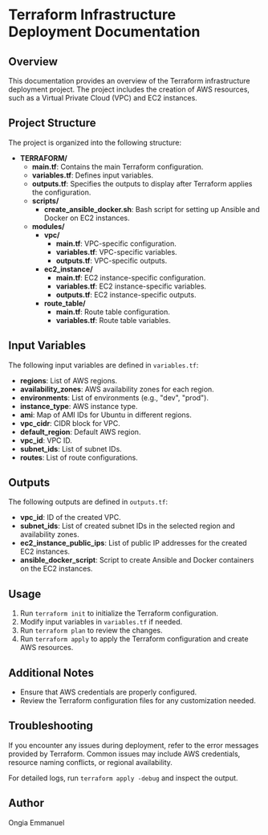 # Terraform Infrastructure Deployment Documentation

## Overview

This documentation provides an overview of the Terraform infrastructure deployment project. The project includes the creation of AWS resources, such as a Virtual Private Cloud (VPC) and EC2 instances.

## Project Structure

The project is organized into the following structure:

- **TERRAFORM/**
  - **main.tf**: Contains the main Terraform configuration.
  - **variables.tf**: Defines input variables.
  - **outputs.tf**: Specifies the outputs to display after Terraform applies the configuration.
  - **scripts/**
    - **create_ansible_docker.sh**: Bash script for setting up Ansible and Docker on EC2 instances.
  - **modules/**
    - **vpc/**
      - **main.tf**: VPC-specific configuration.
      - **variables.tf**: VPC-specific variables.
      - **outputs.tf**: VPC-specific outputs.
    - **ec2_instance/**
      - **main.tf**: EC2 instance-specific configuration.
      - **variables.tf**: EC2 instance-specific variables.
      - **outputs.tf**: EC2 instance-specific outputs.
    - **route_table/**
      - **main.tf**: Route table configuration.
      - **variables.tf**: Route table variables.

## Input Variables

The following input variables are defined in `variables.tf`:

- **regions**: List of AWS regions.
- **availability_zones**: AWS availability zones for each region.
- **environments**: List of environments (e.g., "dev", "prod").
- **instance_type**: AWS instance type.
- **ami**: Map of AMI IDs for Ubuntu in different regions.
- **vpc_cidr**: CIDR block for VPC.
- **default_region**: Default AWS region.
- **vpc_id**: VPC ID.
- **subnet_ids**: List of subnet IDs.
- **routes**: List of route configurations.

## Outputs

The following outputs are defined in `outputs.tf`:

- **vpc_id**: ID of the created VPC.
- **subnet_ids**: List of created subnet IDs in the selected region and availability zones.
- **ec2_instance_public_ips**: List of public IP addresses for the created EC2 instances.
- **ansible_docker_script**: Script to create Ansible and Docker containers on the EC2 instances.

## Usage

1. Run `terraform init` to initialize the Terraform configuration.
2. Modify input variables in `variables.tf` if needed.
3. Run `terraform plan` to review the changes.
4. Run `terraform apply` to apply the Terraform configuration and create AWS resources.

## Additional Notes

- Ensure that AWS credentials are properly configured.
- Review the Terraform configuration files for any customization needed.

## Troubleshooting

If you encounter any issues during deployment, refer to the error messages provided by Terraform. Common issues may include AWS credentials, resource naming conflicts, or regional availability.

For detailed logs, run `terraform apply -debug` and inspect the output.

## Author

Ongia Emmanuel
